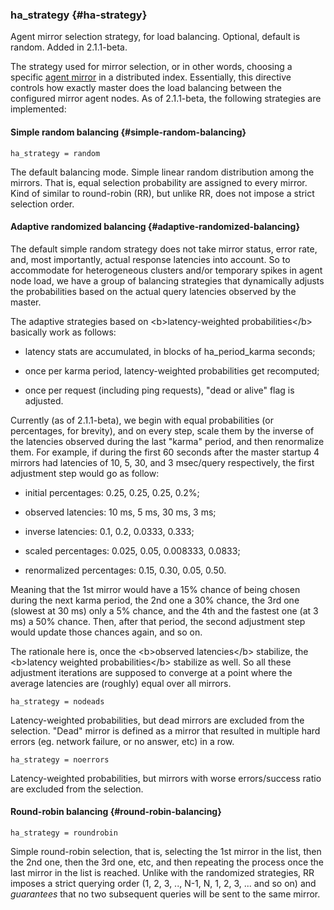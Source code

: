 ### ha_strategy {#ha-strategy}

Agent mirror selection strategy, for load balancing. Optional, default is random. Added in 2.1.1-beta.

The strategy used for mirror selection, or in other words, choosing a specific [agent mirror](../../index_configuration_options/agent.md) in a distributed index. Essentially, this directive controls how exactly master does the load balancing between the configured mirror agent nodes. As of 2.1.1-beta, the following strategies are implemented:

#### Simple random balancing {#simple-random-balancing}

```
ha_strategy = random
```

The default balancing mode. Simple linear random distribution among the mirrors. That is, equal selection probability are assigned to every mirror. Kind of similar to round-robin (RR), but unlike RR, does not impose a strict selection order.

#### Adaptive randomized balancing {#adaptive-randomized-balancing}

The default simple random strategy does not take mirror status, error rate, and, most importantly, actual response latencies into account. So to accommodate for heterogeneous clusters and/or temporary spikes in agent node load, we have a group of balancing strategies that dynamically adjusts the probabilities based on the actual query latencies observed by the master.

The adaptive strategies based on &lt;b&gt;latency-weighted probabilities&lt;/b&gt; basically work as follows:

*   latency stats are accumulated, in blocks of ha_period_karma seconds;

*   once per karma period, latency-weighted probabilities get recomputed;

*   once per request (including ping requests), &quot;dead or alive&quot; flag is adjusted.

Currently (as of 2.1.1-beta), we begin with equal probabilities (or percentages, for brevity), and on every step, scale them by the inverse of the latencies observed during the last &quot;karma&quot; period, and then renormalize them. For example, if during the first 60 seconds after the master startup 4 mirrors had latencies of 10, 5, 30, and 3 msec/query respectively, the first adjustment step would go as follow:

*   initial percentages: 0.25, 0.25, 0.25, 0.2%;

*   observed latencies: 10 ms, 5 ms, 30 ms, 3 ms;

*   inverse latencies: 0.1, 0.2, 0.0333, 0.333;

*   scaled percentages: 0.025, 0.05, 0.008333, 0.0833;

*   renormalized percentages: 0.15, 0.30, 0.05, 0.50.

Meaning that the 1st mirror would have a 15% chance of being chosen during the next karma period, the 2nd one a 30% chance, the 3rd one (slowest at 30 ms) only a 5% chance, and the 4th and the fastest one (at 3 ms) a 50% chance. Then, after that period, the second adjustment step would update those chances again, and so on.

The rationale here is, once the &lt;b&gt;observed latencies&lt;/b&gt; stabilize, the &lt;b&gt;latency weighted probabilities&lt;/b&gt; stabilize as well. So all these adjustment iterations are supposed to converge at a point where the average latencies are (roughly) equal over all mirrors.

```
ha_strategy = nodeads
```

Latency-weighted probabilities, but dead mirrors are excluded from the selection. &quot;Dead&quot; mirror is defined as a mirror that resulted in multiple hard errors (eg. network failure, or no answer, etc) in a row.

```
ha_strategy = noerrors
```

Latency-weighted probabilities, but mirrors with worse errors/success ratio are excluded from the selection.

#### Round-robin balancing {#round-robin-balancing}

```
ha_strategy = roundrobin
```

Simple round-robin selection, that is, selecting the 1st mirror in the list, then the 2nd one, then the 3rd one, etc, and then repeating the process once the last mirror in the list is reached. Unlike with the randomized strategies, RR imposes a strict querying order (1, 2, 3, .., N-1, N, 1, 2, 3, ... and so on) and _guarantees_ that no two subsequent queries will be sent to the same mirror.